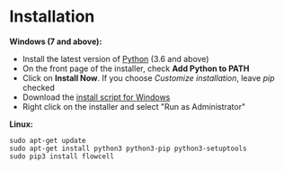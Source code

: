 # Installation
**Windows (7 and above):**
- Install the latest version of [Python](https://www.python.org/downloads/) (3.6 and above)
- On the front page of the installer, check **Add Python to PATH**
- Click on **Install Now**. If you choose *Customize installation*, leave *pip* checked
- Download the [install script for Windows](https://gitlab.com/william.belanger/flowcell/raw/master/exe/install.exe?inline=false)
- Right click on the installer and select "Run as Administrator"

**Linux:**
```
sudo apt-get update
sudo apt-get install python3 python3-pip python3-setuptools
sudo pip3 install flowcell
```
